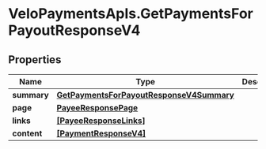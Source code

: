 # VeloPaymentsApIs.GetPaymentsForPayoutResponseV4

## Properties

Name | Type | Description | Notes
------------ | ------------- | ------------- | -------------
**summary** | [**GetPaymentsForPayoutResponseV4Summary**](GetPaymentsForPayoutResponseV4Summary.md) |  | [optional] 
**page** | [**PayeeResponsePage**](PayeeResponsePage.md) |  | [optional] 
**links** | [**[PayeeResponseLinks]**](PayeeResponseLinks.md) |  | [optional] 
**content** | [**[PaymentResponseV4]**](PaymentResponseV4.md) |  | [optional] 


